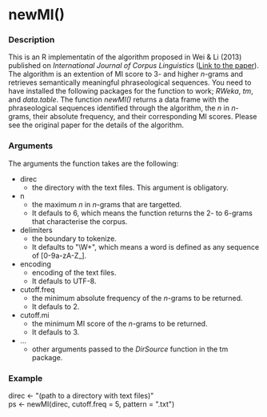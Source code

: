 newMI()
=====

### Description ###
This is an R implementatin of the algorithm proposed in Wei &amp; Li (2013) published on *International Journal of Corpus Linguistics* ([Link to the paper](http://www.ingentaconnect.com/content/jbp/ijcl/2013/00000018/00000004/art00003)). The algorithm is an extention of MI score to 3- and higher *n*-grams and retrieves semantically meaningful phraseological sequences. You need to have installed the following packages for the function to work; *RWeka*, *tm*, and *data.table*. The function *newMI()* returns a data frame with the phraseological sequences identified through the algorithm, the *n* in *n*-grams, their absolute frequency, and their corresponding MI scores. Please see the original paper for the details of the algorithm.

### Arguments ###
The arguments the function takes are the following:
* direc 
  - the directory with the text files. This argument is obligatory.
* n
  - the maximum *n* in *n*-grams that are targetted.
  - It defauls to 6, which means the function returns the 2- to 6-grams that characterise the corpus.
* delimiters
  - the boundary to tokenize.
  - It defaults to "\\W+", which means a word is defined as any sequence of [0-9a-zA-Z_].
* encoding
  - encoding of the text files.
  - It defauls to UTF-8.
* cutoff.freq
  - the minimum absolute frequency of the *n*-grams to be returned.
  - It defauls to 2.
* cutoff.mi
  - the minimum MI score of the *n*-grams to be returned.
  - It defauls to 3.
* ...
  - other arguments passed to the *DirSource* function in the tm package.

### Example ###
direc <- "(path to a directory with text files)"  
ps <- newMI(direc, cutoff.freq = 5, pattern = ".txt")  

